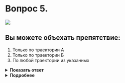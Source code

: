 # Вопрос 5.

![](https://s.drom.ru/i24228/pdd/tickets/2016/1543885067.jpg)

## Вы можете объехать препятствие:

1. Только по траектории А
2. Только по траектории Б
3. По любой траектории из указанных

<details>
<summary><b>Показать ответ</b></summary>
Правильный ответ: 1
</details>
<details>
<summary><b>Подробнее</b></summary>
Знаки имеют приоритет над разметкой. Поэтому согласно знаку 4.2.2 «Объезд препятствия слева» Вы должны продолжить движение по траектории «А».
(«Дорожные знаки», «Горизонтальная разметка»)
</details>